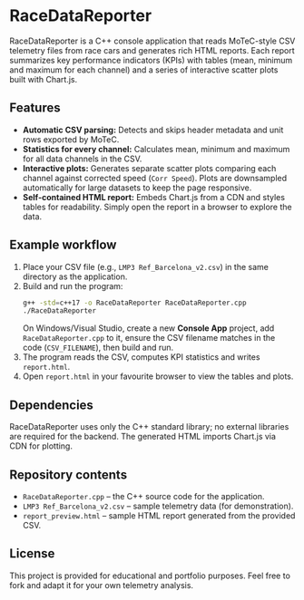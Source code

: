 # RaceDataReporter

RaceDataReporter is a C++ console application that reads MoTeC-style CSV telemetry files from race cars and generates rich HTML reports. Each report summarizes key performance indicators (KPIs) with tables (mean, minimum and maximum for each channel) and a series of interactive scatter plots built with Chart.js.

## Features

- **Automatic CSV parsing:** Detects and skips header metadata and unit rows exported by MoTeC.
- **Statistics for every channel:** Calculates mean, minimum and maximum for all data channels in the CSV.
- **Interactive plots:** Generates separate scatter plots comparing each channel against corrected speed (`Corr Speed`). Plots are downsampled automatically for large datasets to keep the page responsive.
- **Self-contained HTML report:** Embeds Chart.js from a CDN and styles tables for readability. Simply open the report in a browser to explore the data.

## Example workflow

1. Place your CSV file (e.g., `LMP3 Ref_Barcelona_v2.csv`) in the same directory as the application.
2. Build and run the program:
   ```bash
   g++ -std=c++17 -o RaceDataReporter RaceDataReporter.cpp
   ./RaceDataReporter
   ```
   On Windows/Visual Studio, create a new **Console App** project, add `RaceDataReporter.cpp` to it, ensure the CSV filename matches in the code (`CSV_FILENAME`), then build and run.
3. The program reads the CSV, computes KPI statistics and writes `report.html`.
4. Open `report.html` in your favourite browser to view the tables and plots.

## Dependencies

RaceDataReporter uses only the C++ standard library; no external libraries are required for the backend. The generated HTML imports Chart.js via CDN for plotting.

## Repository contents

- `RaceDataReporter.cpp` – the C++ source code for the application.
- `LMP3 Ref_Barcelona_v2.csv` – sample telemetry data (for demonstration).
- `report_preview.html` – sample HTML report generated from the provided CSV.

## License

This project is provided for educational and portfolio purposes. Feel free to fork and adapt it for your own telemetry analysis.
